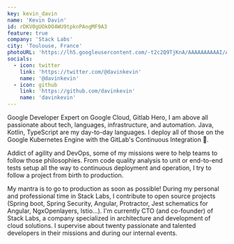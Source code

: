 ```yaml
---
key: kevin_davin
name: 'Kevin Davin'
id: rDKV0gUOk0O4WU9tpknPAngMF9A3
feature: true
company: 'Stack Labs'
city: 'Toulouse, France'
photoURL: 'https://lh5.googleusercontent.com/-t2c2Q9TjKnA/AAAAAAAAAAI/AAAAAAAAFZU/G4vUXziejAw/photo.jpg'
socials:
  - icon: twitter
    link: 'https://twitter.com/@davinkevin'
    name: '@davinkevin'
  - icon: github
    link: 'https://github.com/davinkevin'
    name: 'davinkevin'
---
```


Google Developer Expert on Google Cloud, Gitlab Hero, I am above all passionate about tech, languages, infrastructure, and automation. 
Java, Kotlin, TypeScript are my day-to-day languages. I deploy all of those on the Google Kubernetes Engine with the GitLab's Continuous Integration 🚀. 

Addict of agility and DevOps, some of my missions were to help teams to follow those philosophies. 
From code quality analysis to unit or end-to-end tests setup all the way to continuous deployment and operation, I try to follow a project from birth to production. 

My mantra is to go to production as soon as possible! During my personal and professional time in Stack Labs, I contribute to open source projects (Spring boot, Spring Security, Angular, Protractor, Jest schematics for Angular, NgxOpenlayers, Istio...).
I'm currently CTO (and co-founder) of Stack Labs, a company specialized in architecture and development of cloud solutions. I supervise about twenty passionate and talented developers in their missions and during our internal events.
